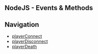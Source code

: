 ## NodeJS - Events & Methods

## Navigation

* [playerConnect](docs/ServerAPI/nodejs/events/playerConnect.md)
* [playerDisconnect](docs/ServerAPI/nodejs/events/playerDisconnect.md)
* [playerDeath](docs/ServerAPI/nodejs/events/playerDeath.md)

